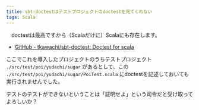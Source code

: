 ```yaml
---
title: sbt-doctestはテストプロジェクトのdoctestを見てくれない
tags: Scala
---
```

　doctestは最高ですから（Scalaだけに）Scalaにも存在します。

- [GitHub - tkawachi/sbt-doctest: Doctest for scala](https://github.com/tkawachi/sbt-doctest)

ここでこれを導入したプロジェクトのうちテストプロジェクト
`./src/test/poi/yudachi/sugar` があるとして、この
`./src/test/poi/yudachi/sugar/PoiTest.scala` にdoctestを記述しておいても実行されませんでした。

テストのテストができないということは「証明せよ」という司令だと受け取ってよろしいか？
